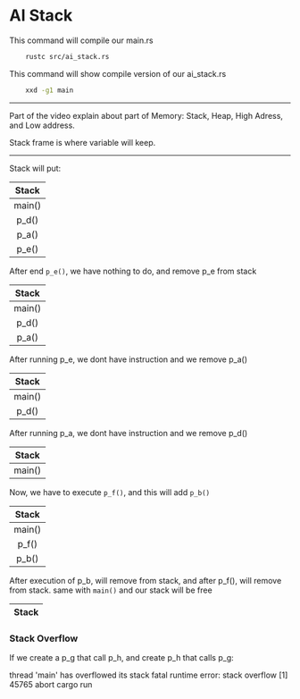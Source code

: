 
# AI Stack
This command will compile our main.rs
```bash
    rustc src/ai_stack.rs
```

This command will show compile version of our ai_stack.rs

```bash
    xxd -g1 main
```

----- 

Part of the video explain about part of Memory: Stack, Heap, High Adress, and Low address.

Stack frame is where variable will keep.


-----

Stack will put:

| Stack  |
|:------:|
| main() |
| p_d()  |
| p_a()  |
| p_e()  |

After end ```p_e()```, we have nothing to do, and remove p_e from stack


| Stack  |
|:------:|
| main() |
| p_d()  |
| p_a()  |

After running p_e, we dont have instruction and we remove p_a()

| Stack  |
|:------:|
| main() |
| p_d()  |

After running p_a, we dont have instruction and we remove p_d()

| Stack  |
|:------:|
| main() |

Now, we have to execute ```p_f()```, and this will add ```p_b()```


| Stack  |
|:------:|
| main() |
| p_f()  |
| p_b()  |

After execution of p_b, will remove from stack, and after p_f(), will remove from stack.
same with ```main()``` and our stack will be free


| Stack  |
|:------:|

### Stack Overflow

If we create a p_g that call p_h, and create p_h that calls p_g:

thread 'main' has overflowed its stack
fatal runtime error: stack overflow
[1]    45765 abort      cargo run
